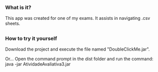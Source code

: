 ### What is it?
This app was created for one of my exams. It assists in navigating .csv sheets.
##
### How to try it yourself
Download the project and execute the file named "DoubleClickMe.jar".

Or...
Open the command prompt in the dist folder and run the command: java -jar AtividadeAvaliativa3.jar
